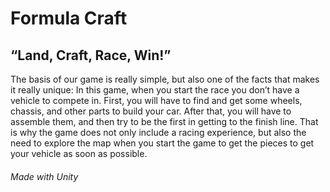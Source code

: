 # Formula Craft

## “Land, Craft, Race, Win!”

The basis of our game is really simple, but also one of the facts that makes it really unique:
In this game, when you start the race you don’t have a vehicle to compete in.
First, you will have to find and get some wheels, chassis, and other parts to build your car.
After that, you will have to assemble them, and then try to be the first in getting to the finish line.
That is why the game does not only include a racing experience, but also the need to explore the map when you start the game to get the pieces to get your vehicle as soon as possible.

###### Made with Unity

